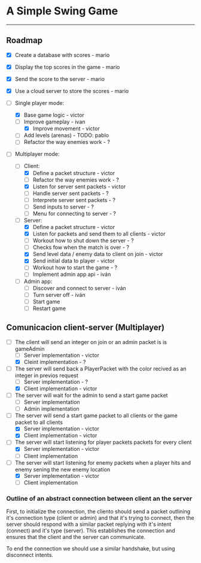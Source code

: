 
# A Simple Swing Game

---

## Roadmap 
- [X] Create a database with scores - mario
- [X] Display the top scores in the game - mario
- [X] Send the score to the server - mario
- [X] Use a cloud server to store the scores - mario

- [ ] Single player mode:
  - [x] Base game logic - victor
  - [ ] Improve gameplay - ivan
      - [x] Improve movement - victor
  - [ ] Add levels (arenas) - TODO: pablo
  - [ ] Refactor the way enemies work - ?

- [ ] Multiplayer mode:
  - [ ] Client:
    - [x] Define a packet structure - victor
    - [ ] Refactor the way enemies work - ?
    - [x] Listen for server sent packets - victor
    - [ ] Handle server sent packets - ?
    - [ ] Interprete server sent packets - ?
    - [ ] Send inputs to server - ?
    - [ ] Menu for connecting to server - ?

  - [ ] Server:
    - [x] Define a packet structure - victor
    - [x] Listen for packets and send them to all clients - victor
    - [ ] Workout how to shut down the server - ?
    - [ ] Checks fow when the match is over - ?
    - [x] Send level data / enemy data to client on join - victor
    - [x] Send initial data to player - victor
    - [ ] Workout how to start the game - ?
    - [ ] Implement admin app api - iván
	
  - [ ] Admin app:
    - [ ] Discover and connect to server - iván
    - [ ] Turn server off - iván
    - [ ] Start game
    - [ ] Restart game

## Comunicacion client-server (Multiplayer)

- [ ] The client will send an integer on join or an admin packet is is gameAdmin
  - [ ] Server implementation - victor
  - [x] Cleint implementation - ?
- [ ] The server will send back a PlayerPacket with the color recived as an integer in previos request
  - [ ] Server implementation - ?
  - [x] Client implementation - victor
- [ ] The server will wait for the admin to send a start game packet
  - [ ] Server implementation
  - [ ] Admin implementation
- [ ] The server will send a start game packet to all clients or the game packet to all clients
  - [x] Server implementation - victor
  - [x] Client implementation - victor
- [ ] The server will start listening for player packets packets for every client
  - [x] Server implementation - victor
  - [ ] Client implementation
- [ ] The server will start listening for enemy packets when a player hits and enemy sening the new enemy location
  - [x] Server implementation - victor
  - [ ] Client implementation

### Outline of an abstract connection between client an the server

First, to initialize the connection, the cliento should send a packet outlining it's connection type (client or admin) and that it's trying to connect, then the server should respond with a similar packet replying with it's intent (connect) and it's type (server). This establishes the connection and ensures that the client and the server can communicate.

To end the connection we should use a similar handshake, but using disconnect intents.
